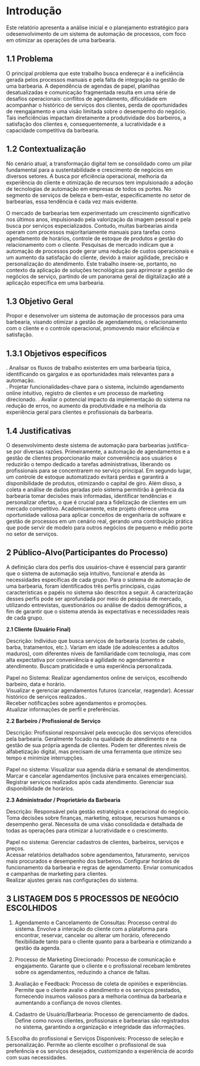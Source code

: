 # Introdução

Este relatório apresenta a análise inicial e o planejamento estratégico para odesenvolvimento de um sistema de automação de processos, com foco em otimizar as operações de uma barbearia.

## 1.1 Problema 

O principal problema que este trabalho busca endereçar é a ineficiência gerada pelos processos manuais e pela falta de integração na gestão de uma barbearia. A dependência de agendas de papel, planilhas desatualizadas e comunicação fragmentada resulta em uma série de desafios operacionais: conflitos de agendamento, dificuldade em acompanhar o histórico de serviços dos clientes, perda de oportunidades de reengajamento e uma visão limitada sobre o desempenho do negócio. Tais ineficiências impactam diretamente a produtividade dos barbeiros, a satisfação dos clientes e, consequentemente, a lucratividade e a capacidade competitiva da barbearia.

## 1.2 Contextualização

No cenário atual, a transformação digital tem se consolidado como um pilar fundamental para a sustentabilidade e crescimento de negócios em diversos setores. A busca por eficiência operacional, melhoria da experiência do cliente e otimização de recursos tem impulsionado a adoção de tecnologias de automação em empresas de todos os portes. No segmento de serviços de beleza e bem-estar, especificamente no setor de barbearias, essa tendência é cada vez mais evidente. 

O mercado de barbearias tem experimentado um crescimento significativo nos últimos anos, impulsionado pela valorização da imagem pessoal e pela busca por serviços especializados. Contudo, muitas barbearias ainda operam com processos majoritariamente manuais para tarefas como agendamento de horários, controle de estoque de produtos e  gestão do relacionamento com o cliente. Pesquisas de mercado indicam que a automação de processos pode gerar uma redução de custos operacionais e um aumento da satisfação do cliente, devido à maior agilidade, precisão e personalização do atendimento. Este trabalho insere-se, portanto, no contexto da aplicação de soluções tecnológicas para aprimorar a gestão de negócios de serviço, partindo de um panorama geral de digitalização até a aplicação específica em uma barbearia.

## 1.3 Objetivo Geral

Propor e desenvolver um sistema de automação de processos para uma barbearia, visando otimizar a gestão de agendamentos, o relacionamento com o cliente e o controle operacional, promovendo maior eficiência e satisfação.

## 1.3.1 Objetivos específicos

. Analisar os fluxos de trabalho existentes em uma barbearia típica, identificando os gargalos e as oportunidades mais relevantes para a automação.  
. Projetar funcionalidades-chave para o sistema, incluindo agendamento online intuitivo, registro de clientes e um processo de marketing direcionado.
. Avaliar o potencial impacto da implementação do sistema na redução de erros, no aumento da produtividade e na melhoria da experiência geral para clientes e profissionais da barbearia.

 
## 1.4 Justificativas

O desenvolvimento deste sistema de automação para barbearias justifica-se por diversas razões. Primeiramente, a automação de agendamentos e a gestão de clientes proporcionarão maior conveniência aos usuários e reduzirão o tempo dedicado a tarefas administrativas, liberando os profissionais para se concentrarem no serviço principal. Em segundo lugar, um controle de estoque automatizado evitará perdas e garantirá a disponibilidade de produtos, otimizando o capital de giro. 
Além disso, a coleta e análise de dados geradas pelo sistema permitirão à gerência da barbearia tomar decisões mais informadas, identificar tendências e personalizar ofertas, o que é crucial para a fidelização de clientes em um mercado competitivo. Academicamente, este projeto oferece uma oportunidade valiosa para aplicar conceitos de engenharia de software e gestão de processos em um cenário real, gerando uma contribuição prática que pode servir de modelo para outros negócios de pequeno e médio porte no setor de serviços.


## 2 Público-Alvo(Participantes do Processo)

A definição clara dos perfis dos usuários-chave é essencial para garantir que o sistema de automação seja intuitivo, funcional e atenda às necessidades específicas de cada grupo. Para o sistema de automação de uma barbearia, foram identificados três perfis principais, cujas características e papéis no sistema são descritos a seguir. A caracterização desses perfis pode ser aprofundada por meio de pesquisa de mercado, utilizando entrevistas, questionários ou análise de dados demográficos, a fim de garantir que o sistema atenda às expectativas e necessidades reais de cada grupo.


**2.1 Cliente (Usuário Final)** 

Descrição: Indivíduo que busca serviços de barbearia (cortes de cabelo, barba, tratamentos, etc.). Variam em idade (de adolescentes a adultos maduros), com diferentes níveis de familiaridade com tecnologia, mas com alta expectativa por conveniência e agilidade no agendamento e atendimento. Buscam praticidade e uma experiência personalizada.

Papel no Sistema: Realizar agendamentos online de serviços, escolhendo barbeiro, data e horário.  
Visualizar e gerenciar agendamentos futuros (cancelar, reagendar).
Acessar histórico de serviços realizados..  
Receber notificações sobre agendamentos e promoções.  
Atualizar informações de perfil e preferências.

**2.2 Barbeiro / Profissional de Serviço**

Descrição: Profissional responsável pela execução dos serviços oferecidos pela barbearia. Geralmente focado na qualidade do atendimento e na gestão de sua própria agenda de clientes. Podem ter diferentes níveis de alfabetização digital, mas precisam de uma ferramenta que otimize seu tempo e minimize interrupções.

Papel no sistema: Visualizar sua agenda diária e semanal de atendimentos.
Marcar e cancelar agendamentos (inclusive para encaixes emergenciais). 
Registrar serviços realizados após cada atendimento. 
Gerenciar sua disponibilidade de horários.

**2.3 Administrador / Proprietário da Barbearia**

Descrição: Responsável pela gestão estratégica e operacional do negócio. Toma decisões sobre finanças, marketing, estoque, recursos humanos e desempenho geral. Necessita de uma visão consolidada e detalhada de todas as operações para otimizar a lucratividade e o crescimento.

Papel no sistema: Gerenciar cadastros de clientes, barbeiros, serviços e preços.  
Acessar relatórios detalhados sobre agendamentos, faturamento, serviços mais procurados e desempenho dos barbeiros.
Configurar horários de funcionamento da barbearia e regras de agendamento.
Enviar comunicados e campanhas de marketing para clientes.  
Realizar ajustes gerais nas configurações do sistema.

## 3 LISTAGEM DOS 5 PROCESSOS DE NEGÓCIO ESCOLHIDOS

1. Agendamento e Cancelamento de Consultas: Processo central do sistema. Envolve a interação do cliente com a plataforma para encontrar, reservar, cancelar ou alterar um horário, oferecendo flexibilidade tanto para o cliente quanto para a barbearia e otimizando a gestão da agenda.
   
2. Processo de Marketing Direcionado: Processo de comunicação e engajamento. Garante que o cliente e o profissional recebam lembretes sobre os agendamentos, reduzindo a chance de faltas.

3. Avaliação e Feedback: Processo de coleta de opiniões e experiências. Permite que o cliente avalie o atendimento e os serviços prestados, fornecendo insumos valiosos para a melhoria contínua da barbearia e aumentando a confiança de novos clientes.
   
4. Cadastro de Usuário/Barbearia: Processo de gerenciamento de dados. Define como novos clientes, profissionais e barbearias são registrados no sistema, garantindo a organização e integridade das informações.
   
5.Escolha do profissional e Serviços Disponíveis: Processo de seleção e personalização. Permite ao cliente escolher o profissional de sua preferência e os serviços desejados, customizando a experiência de acordo com suas necessidades.







